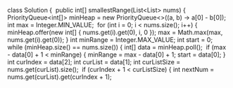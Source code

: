 class Solution {
​
public int[] smallestRange(List<List<Integer>> nums) {
PriorityQueue<int[]> minHeap = new PriorityQueue<>((a, b) -> a[0] - b[0]);
int max = Integer.MIN_VALUE;
​
for (int i = 0; i < nums.size(); i++) {
minHeap.offer(new int[] { nums.get(i).get(0), i, 0 });
max = Math.max(max, nums.get(i).get(0));
}
int minRange = Integer.MAX_VALUE;
int start = 0;
while (minHeap.size() == nums.size()) {
int[] data = minHeap.poll();
​
if (max - data[0] + 1 < minRange) {
minRange = max - data[0] + 1;
start = data[0];
}
​
int curIndex = data[2];
int curList = data[1];
int curListSize = nums.get(curList).size();
​
if (curIndex + 1 < curListSize) {
int nextNum = nums.get(curList).get(curIndex + 1);
